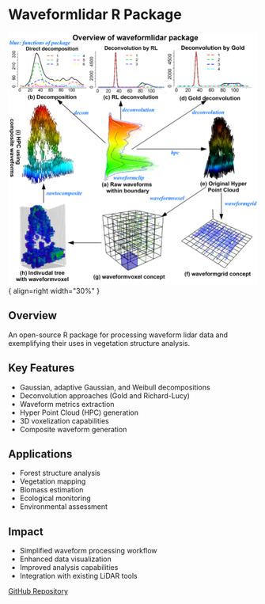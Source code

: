 # Waveformlidar R Package

![Package Overview](../../img/r_package_graphic_abstract1.png){ align=right width="30%" }

## Overview
An open-source R package for processing waveform lidar data and exemplifying their uses in vegetation structure analysis.

## Key Features
- Gaussian, adaptive Gaussian, and Weibull decompositions
- Deconvolution approaches (Gold and Richard-Lucy)
- Waveform metrics extraction
- Hyper Point Cloud (HPC) generation
- 3D voxelization capabilities
- Composite waveform generation

## Applications
- Forest structure analysis
- Vegetation mapping
- Biomass estimation
- Ecological monitoring
- Environmental assessment

## Impact
- Simplified waveform processing workflow
- Enhanced data visualization
- Improved analysis capabilities
- Integration with existing LiDAR tools

[GitHub Repository](https://github.com/tankwin08/waveformlidar)